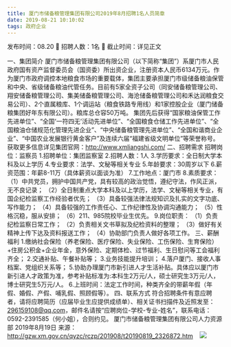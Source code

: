 ```yaml
---
title: 厦门市储备粮管理集团有限公司2019年8月招聘1名人员简章
date: 2019-08-21 10:10:02
tags: 政府企业
---
```

发布时间：08.20   🌟   招聘人数：1名   🌈   截止时间：详见正文
<!-- more -->
一、集团简介
厦门市储备粮管理集团有限公司（以下简称“集团”）系厦门市人民政府国有资产监督委员会（国资委）所出资企业，注册资本人民币6134万元。作为厦门市政府调控本地粮食市场的重要载体，集团主要承担厦门市级储备粮油保管和中央、省级储备粮油代管任务。目前有5家全资子公司（同安储备粮管理公司、翔安储备粮管理公司、集美储备粮管理公司、海沧储备粮管理公司和禾达润粮食交易公司）、2个直属粮库、1个调运站（粮食铁路专用线）和1家控股企业（厦门储备粮集团好年东有限公司）。粮库总仓容50万吨。
集团先后获得“国家粮油保管工作先进单位”、“全国‘一符四无’活动先进单位”、“全国粮食仓储工作先进单位”、“全国粮油仓储规范化管理先进企业”、“中央储备粮管理先进单位”、“全国和谐商业企业”、“中国农业发展银行黄金客户”及连续六届“福建省级文明单位”等荣誉称号。
获取更多信息详见集团官网：http://www.xmliangshi.com/
二、招聘需求
招聘岗位：监察员
1.招聘单位：集团监察室
2.招聘人数：1人
3.学历要求：全日制大学本科及以上学历
4.专业要求：法学、文秘等相关专业
5.年龄要求：30周岁以下
6.薪资范围：年薪8-11万（具体薪资以面谈为准）
7.工作地点：厦门市
8.素质要求：
（1）中共党员，拥护中国共产党，具有较高的政治觉悟，遵纪守法，作风正派，无不良记录；
（2）全日制重点大学本科及以上学历，法学、文秘等相关专业，有国企纪检监察工作经验者优先；
（3）具备较强法律法规知识及扎实的文字功底、写作能力；
（4）具备较强的工作责任心、工作纪律性及协调沟通能力；
（5）性格沉稳，服从安排；
（6）211、985院校毕业生优先。
9.岗位职责：
（1）负责纪检监察日常工作；
（2）负责相关文书草拟及纪检资料的整理；
（3）做好有关精神上传下达及资料报送工作；
（4）协助部门负责人做好各项工作。
三、薪酬福利
1.缴纳社会保险（养老保险、医疗保险、失业保险、工伤保险、生育保险）+住房公积金+企业年金，意外保险、定期体检、过节福利、生日慰问等工会福利齐全；
2.交通补贴、午餐补贴等；
3.业务技能提升培训；
4.落户厦门、接收人事档案、党组织关系等；
5.协助办理厦门市新引进人才生活补贴。具体应以厦门市新引进人才政策为准，参考补贴标准为:本科生2万元/人，硕士研究生3万元/人，博士研究生5万元/人。
6.上班时间：法定工作时间，种类齐全的带薪年假（年假、婚假、产假、哺乳假、照顾假等）。
四、联系方式
符合招聘条件有意应聘者，请将应聘简历（应届毕业生应提供成绩单）、相关证书扫描件及近照发至：296159108@qq.com，邮件名请按“应聘岗位-学校-专业-姓名”，联系电话：0592-2391585（何小姐），合则约见。
厦门市储备粮管理集团有限公司人力资源部
2019年8月19日
来源：
http://gzw.xm.gov.cn/qyzc/rczp/201908/t20190819_2326872.htm
 
 ![](https://cdn.weiweiblog.cn/20181015134814.png)